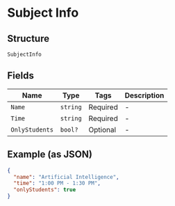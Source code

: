 
# Subject Info

## Structure

`SubjectInfo`

## Fields

| Name | Type | Tags | Description |
|  --- | --- | --- | --- |
| `Name` | `string` | Required | - |
| `Time` | `string` | Required | - |
| `OnlyStudents` | `bool?` | Optional | - |

## Example (as JSON)

```json
{
  "name": "Artificial Intelligence",
  "time": "1:00 PM - 1:30 PM",
  "onlyStudents": true
}
```

